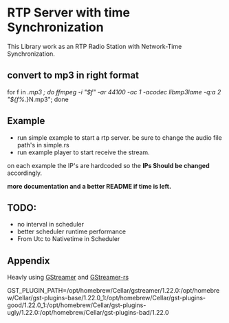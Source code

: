 # RTP Server with time Synchronization

This Library work as an RTP Radio Station with Network-Time Synchronization.


## convert to mp3 in right format
for f in *.mp3 ; do ffmpeg -i "$f" -ar 44100 -ac 1 -acodec libmp3lame -q:a 2 "${f%.*}N.mp3"; done
## Example

- run simple example to start a rtp server. be sure to change the audio file path's in simple.rs
- run example player to start receive the stream.

on each example the IP's are hardcoded so the __IPs Should be changed__ accordingly.

__more documentation and a better README if time is left.__

## TODO:

- no interval in scheduler
- better scheduler runtime performance
- From Utc to Nativetime in Scheduler


## Appendix

Heavly using [GStreamer](https://gitlab.freedesktop.org/gstreamer) and [GStreamer-rs](https://gitlab.freedesktop.org/gstreamer/gstreamer-rs/-/tree/main)


GST_PLUGIN_PATH=/opt/homebrew/Cellar/gstreamer/1.22.0:/opt/homebrew/Cellar/gst-plugins-base/1.22.0_1:/opt/homebrew/Cellar/gst-plugins-good/1.22.0_1:/opt/homebrew/Cellar/gst-plugins-ugly/1.22.0:/opt/homebrew/Cellar/gst-plugins-bad/1.22.0